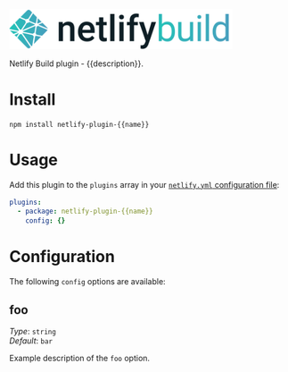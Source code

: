 <img src="static/logo.png" width="400"/><br>

Netlify Build plugin - {{description}}.

# Install

```
npm install netlify-plugin-{{name}}
```

# Usage

Add this plugin to the `plugins` array in your
[`netlify.yml` configuration file](https://docs.netlify.com/configure-builds/file-based-configuration):

```yml
plugins:
  - package: netlify-plugin-{{name}}
    config: {}
```

# Configuration

The following `config` options are available:

## foo

_Type_: `string`\
_Default_: `bar`

Example description of the `foo` option.
